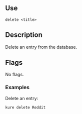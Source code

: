 ## Use

`delete <title>`

## Description

Delete an entry from the database.

## Flags 

No flags.

### Examples

Delete an entry:
```
kure delete Reddit
```
